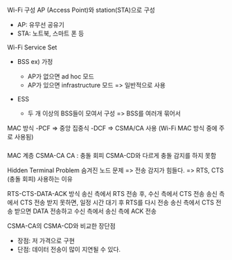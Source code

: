 ###
Wi-Fi 구성
AP (Access Point)와 station(STA)으로 구성
  - AP: 유무선 공유기
  - STA: 노트북, 스마트 폰 등

Wi-Fi Service Set
 - BSS ex) 가정
    -  AP가 없으면 ad hoc 모드
    -  AP가 있으면 infrastructure 모드 => 일반적으로 사용

- ESS
  - 두 개 이상의 BSS들이 모여서 구성 => BSS를 여러개 묶어서


MAC 방식
  -PCF => 중앙 집중식
  -DCF => CSMA/CA 사용 (Wi-Fi MAC 방식 중에 주로 사용됨)
###

###
MAC 계층
CSMA-CA
CA : 충돌 회피
CSMA-CD와 다르게 충돌 감지를 하지 못함

Hidden Terminal Problem
숨겨진 노드 문제
=> 전송 감지가 힘들다. => RTS, CTS (충돌 회피) 사용하는 이유


RTS-CTS-DATA-ACK 방식
송신 측에서 RTS 전송 후, 수신 측에서 CTS 전송
송신 측에서 CTS 전송 받지 못하면, 일정 시간 대기 후 RTS를 다시 전송
송신 측에서 CTS 전송 받으면 DATA 전송하고 수신 측에서 송신 측에 ACK 전송

CSMA-CA의 CSMA-CD와 비교한 장단점
- 장점: 저 가격으로 구현
- 단점: 데이터 전송이 많이 지연될 수 있다.

###
### 



